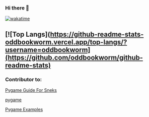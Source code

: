 ### Hi there 👋

[![wakatime](https://wakatime.com/badge/user/fe482a33-8c18-456e-98b8-a3927ad70f1b.svg)](https://wakatime.com/@fe482a33-8c18-456e-98b8-a3927ad70f1b)

[![Top Langs](https://github-readme-stats-oddbookworm.vercel.app/top-langs/?username=oddbookworm](https://github.com/oddbookworm/github-readme-stats)
---
### Contributor to:
[Pygame Guide For Sneks](https://github.com/pygame-guide-for-sneks/pygame-guide-for-sneks.github.io)

[pygame](https://github.com/pygame/pygame)

[Pygame Examples](https://github.com/pygame-examples/pygame_examples)

<!--
**oddbookworm/oddbookworm** is a ✨ _special_ ✨ repository because its `README.md` (this file) appears on your GitHub profile.

Here are some ideas to get you started:

- 🔭 I’m currently working on ...
- 🌱 I’m currently learning ...
- 👯 I’m looking to collaborate on ...
- 🤔 I’m looking for help with ...
- 💬 Ask me about ...
- 📫 How to reach me: ...
- 😄 Pronouns: ...
- ⚡ Fun fact: ...
-->
